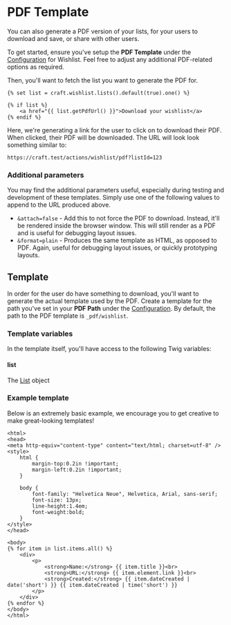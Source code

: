 # PDF Template
You can also generate a PDF version of your lists, for your users to download and save, or share with other users.

To get started, ensure you've setup the **PDF Template** under the [Configuration](docs:get-started/configuration) for Wishlist. Feel free to adjust any additional PDF-related options as required.

Then, you'll want to fetch the list you want to generate the PDF for.

```twig
{% set list = craft.wishlist.lists().default(true).one() %}

{% if list %}
    <a href="{{ list.getPdfUrl() }}">Download your wishlist</a>
{% endif %}
```

Here, we're generating a link for the user to click on to download their PDF. When clicked, their PDF will be downloaded. The URL will look look something similar to:

`https://craft.test/actions/wishlist/pdf?listId=123`

### Additional parameters
You may find the additional parameters useful, especially during testing and development of these templates. Simply use one of the following values to append to the URL produced above.

- `&attach=false` - Add this to not force the PDF to download. Instead, it'll be rendered inside the browser window. This will still render as a PDF and is useful for debugging layout issues.
- `&format=plain` - Produces the same template as HTML, as opposed to PDF. Again, useful for debugging layout issues, or quickly prototyping layouts.

## Template
In order for the user do have something to download, you'll want to generate the actual template used by the PDF. Create a template for the path you've set in your **PDF Path** under the [Configuration](docs:get-started/configuration). By default, the path to the PDF template is `_pdf/wishlist`. 

### Template variables
In the template itself, you'll have access to the following Twig variables:

#### list
The [List](docs:developers/list) object

### Example template

Below is an extremely basic example, we encourage you to get creative to make great-looking templates!

```twig
<html>
<head>
<meta http-equiv="content-type" content="text/html; charset=utf-8" />
<style>
    html {
        margin-top:0.2in !important;
        margin-left:0.2in !important;
    }

    body {
        font-family: "Helvetica Neue", Helvetica, Arial, sans-serif;
        font-size: 13px;
        line-height:1.4em;
        font-weight:bold;
    }
</style>
</head>

<body>
{% for item in list.items.all() %}
    <div>
        <p>
            <strong>Name:</strong> {{ item.title }}<br>
            <strong>URL:</strong> {{ item.element.link }}<br>
            <strong>Created:</strong> {{ item.dateCreated | date('short') }} {{ item.dateCreated | time('short') }}
        </p>
    </div>
{% endfor %}
</body>
</html>
```
